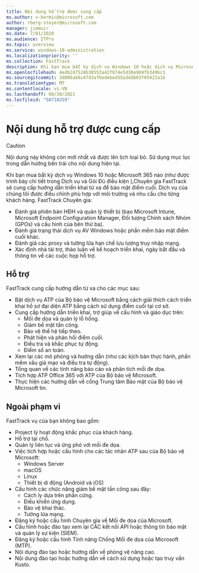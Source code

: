 ```yaml
---
title: Nội dung hỗ trợ được cung cấp
ms.author: v-bermic@microsoft.com
author: rberg-steyer@microsoft.com
manager: jimmuir
ms.date: 7/01/2020
ms.audience: ITPro
ms.topic: overview
ms.service: windows-10-administration
ms.localizationpriority: ''
ms.collection: FastTrack
description: Khi bạn mua bất kỳ dịch vụ Windows 10 hoặc dịch vụ Microsoft 365 nào, Chuyên gia FastTrack sẽ cung cấp hướng dẫn triển khai từ xa để bảo mật điểm cuối. Dịch vụ của chúng tôi được điều chỉnh phù hợp với môi trường và nhu cầu cho từng khách hàng.
ms.openlocfilehash: 4edb2d7524b30553a42f874e5d30e9b9fb349bc1
ms.sourcegitcommit: 3d086ab6c4743afbedebed55a3ddb65f05422a1b
ms.translationtype: MT
ms.contentlocale: vi-VN
ms.lasthandoff: 08/30/2021
ms.locfileid: "58710259"
---
```

# <a name="assistance-offered"></a>Nội dung hỗ trợ được cung cấp  

> [!CAUTION]
> Nội dung này không còn mới nhất và được lên lịch loại bỏ. Sử dụng mục lục trong dẫn hướng bên trái cho nội dung hiện tại.

Khi bạn mua bất kỳ dịch vụ Windows 10 hoặc Microsoft 365 nào (như được trình bày chi tiết trong Dịch vụ và Gói Đủ điều kiện [),](M365-eligible-services-and-plans.md)Chuyên gia FastTrack sẽ cung cấp hướng dẫn triển khai từ xa để bảo mật điểm cuối. Dịch vụ của chúng tôi được điều chỉnh phù hợp với môi trường và nhu cầu cho từng khách hàng. FastTrack Chuyên gia:
- Đánh giá phiên bản HĐH và quản lý thiết bị (bao Microsoft Intune, Microsoft Endpoint Configuration Manager, Đối tượng Chính sách Nhóm (GPOs) và cấu hình của bên thứ ba).
- Đánh giá trạng thái dịch vụ AV Windows hoặc phần mềm bảo mật điểm cuối khác.
- Đánh giá các proxy và tường lửa hạn chế lưu lượng truy nhập mạng.
- Xác định nhà tài trợ, thảo luận về kế hoạch triển khai, ngày bắt đầu và thông tin về các cuộc họp hỗ trợ.

## <a name="assistance"></a>Hỗ trợ

FastTrack cung cấp hướng dẫn từ xa cho các mục sau:
- Bật dịch vụ ATP của Bộ bảo vệ Microsoft bằng cách giải thích cách triển khai hồ sơ đại diện ATP bằng cách sử dụng điểm cuối tại cơ sở.
- Cung cấp hướng dẫn triển khai, trợ giúp về cấu hình và giáo dục trên:
    - Mối đe dọa và quản lý lỗ hổng.
    - Giảm bề mặt tấn công.
    - Bảo vệ thế hệ tiếp theo.
    - Phát hiện và phản hồi điểm cuối.
    - Điều tra và khắc phục tự động.
    - Điểm số an toàn.
- Xem lại các mô phỏng và hướng dẫn (như các kịch bản thực hành, phần mềm xấu giả mạo và điều tra tự động).
- Tổng quan về các tính năng báo cáo và phân tích mối đe dọa.
- Tích hợp ATP Office 365 với ATP của Bộ bảo vệ Microsoft.
- Thực hiện các hướng dẫn về cổng Trung tâm Bảo mật của Bộ bảo vệ Microsoft tin.

## <a name="out-of-scope"></a>Ngoài phạm vi

FastTrack vụ của bạn không bao gồm:
- Project lý hoạt động khắc phục của khách hàng.
- Hỗ trợ tại chỗ.
- Quản lý liên tục và ứng phó với mối đe dọa.
- Việc tích hợp hoặc cấu hình cho các tác nhân ATP sau của Bộ bảo vệ Microsoft:
   - Windows Server
   - macOS
   - Linux
   - Thiết bị di động (Android và iOS)
- Cấu hình các chức năng giảm bề mặt tấn công sau đây:
    - Cách ly dựa trên phần cứng.
    - Điều khiển ứng dụng.
    - Bảo vệ khai thác.
    - Tường lửa mạng.
- Đăng ký hoặc cấu hình Chuyên gia về Mối đe dọa của Microsoft.
- Cấu hình hoặc đào tạo xem lại CÁC kết nối API hoặc thông tin bảo mật và quản lý sự kiện (SIEM).
- Đăng ký hoặc cấu hình Tính năng Chống Mối đe dọa của Microsoft (MTP).
- Nội dụng đào tạo hoặc hướng dẫn về phòng vệ nâng cao.
- Nội dung đào tạo hoặc hướng dẫn về cách sử dụng hoặc tạo truy vấn Kusto.
